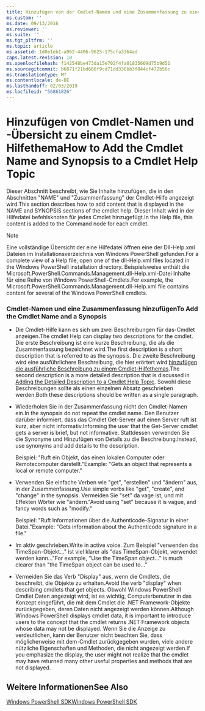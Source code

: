 ```yaml
---
title: Hinzufügen von der Cmdlet-Namen und eine Zusammenfassung zu einer Cmdlet-Hilfethemas | Microsoft-Dokumentation
ms.custom: ''
ms.date: 09/13/2016
ms.reviewer: ''
ms.suite: ''
ms.tgt_pltfrm: ''
ms.topic: article
ms.assetid: 1d0e1eb1-a962-4406-9625-175cfa3364ad
caps.latest.revision: 10
ms.openlocfilehash: f142548be473da15e702f4fa01835609d75b9d51
ms.sourcegitcommit: b6871f21bd666f9cd71dd336bb3f844cf472b56c
ms.translationtype: MT
ms.contentlocale: de-DE
ms.lasthandoff: 02/03/2019
ms.locfileid: "56861826"
---
```

# <a name="how-to-add-the-cmdlet-name-and-synopsis-to-a-cmdlet-help-topic"></a><span data-ttu-id="a5700-102">Hinzufügen von Cmdlet-Namen und -Übersicht zu einem Cmdlet-Hilfethema</span><span class="sxs-lookup"><span data-stu-id="a5700-102">How to Add the Cmdlet Name and Synopsis to a Cmdlet Help Topic</span></span>

<span data-ttu-id="a5700-103">Dieser Abschnitt beschreibt, wie Sie Inhalte hinzufügen, die in den Abschnitten "NAME" und "Zusammenfassung" der Cmdlet-Hilfe angezeigt wird.</span><span class="sxs-lookup"><span data-stu-id="a5700-103">This section describes how to add content that is displayed in the NAME and SYNOPSIS sections of the cmdlet help.</span></span> <span data-ttu-id="a5700-104">Dieser Inhalt wird in der Hilfedatei befehlsknoten für jedes Cmdlet hinzugefügt.</span><span class="sxs-lookup"><span data-stu-id="a5700-104">In the Help file, this content is added to the Command node for each cmdlet.</span></span>

> [!NOTE]
> <span data-ttu-id="a5700-105">Eine vollständige Übersicht der eine Hilfedatei öffnen eine der Dll-Help.xml Dateien im Installationsverzeichnis von Windows PowerShell gefunden.</span><span class="sxs-lookup"><span data-stu-id="a5700-105">For a complete view of a Help file, open one of the dll-Help.xml files located in the Windows PowerShell installation directory.</span></span> <span data-ttu-id="a5700-106">Beispielsweise enthält die Microsoft.PowerShell.Commands.Management.dll-Help.xml-Datei Inhalte für eine Reihe von Windows PowerShell-Cmdlets.</span><span class="sxs-lookup"><span data-stu-id="a5700-106">For example, the Microsoft.PowerShell.Commands.Management.dll-Help.xml file contains content for several of the Windows PowerShell cmdlets.</span></span>

### <a name="to-add-the-cmdlet-name-and-a-synopsis"></a><span data-ttu-id="a5700-107">Cmdlet-Namen und eine Zusammenfassung hinzufügen</span><span class="sxs-lookup"><span data-stu-id="a5700-107">To Add the Cmdlet Name and a Synopsis</span></span>

- <span data-ttu-id="a5700-108">Die Cmdlet-Hilfe kann es sich um zwei Beschreibungen für das-Cmdlet anzeigen.</span><span class="sxs-lookup"><span data-stu-id="a5700-108">The cmdlet Help can display two descriptions for the cmdlet.</span></span> <span data-ttu-id="a5700-109">Die erste Beschreibung ist eine kurze Beschreibung, die als die Zusammenfassung bezeichnet wird.</span><span class="sxs-lookup"><span data-stu-id="a5700-109">The first description is a short description that is referred to as the synopsis.</span></span> <span data-ttu-id="a5700-110">Die zweite Beschreibung wird eine ausführlichere Beschreibung, die hier erörtert wird [hinzufügen die ausführliche Beschreibung zu einem Cmdlet-Hilfethemas](./how-to-add-a-cmdlet-description.md).</span><span class="sxs-lookup"><span data-stu-id="a5700-110">The second description is a more detailed description that is discussed in [Adding the Detailed Description to a Cmdlet Help Topic](./how-to-add-a-cmdlet-description.md).</span></span> <span data-ttu-id="a5700-111">Sowohl diese Beschreibungen sollte als einen einzelnen Absatz geschrieben werden.</span><span class="sxs-lookup"><span data-stu-id="a5700-111">Both these descriptions should be written as a single paragraph.</span></span>

- <span data-ttu-id="a5700-112">Wiederholen Sie in der Zusammenfassung nicht den Cmdlet-Namen ein.</span><span class="sxs-lookup"><span data-stu-id="a5700-112">In the synopsis do not repeat the cmdlet name.</span></span> <span data-ttu-id="a5700-113">Den Benutzer darüber informiert, dass das Cmdlet Get-Server auf einen Server ruft ist kurz, aber nicht informativ.</span><span class="sxs-lookup"><span data-stu-id="a5700-113">Informing the user that the Get-Server cmdlet gets a server is brief, but not informative.</span></span> <span data-ttu-id="a5700-114">Stattdessen verwenden Sie die Synonyme und Hinzufügen von Details zu die Beschreibung.</span><span class="sxs-lookup"><span data-stu-id="a5700-114">Instead, use synonyms and add details to the description.</span></span>

  <span data-ttu-id="a5700-115">Beispiel: "Ruft ein Objekt, das einen lokalen Computer oder Remotecomputer darstellt."</span><span class="sxs-lookup"><span data-stu-id="a5700-115">Example: "Gets an object that represents a local or remote computer."</span></span>

- <span data-ttu-id="a5700-116">Verwenden Sie einfache Verben wie "get", "erstellen" und "ändern" aus, in der Zusammenfassung.</span><span class="sxs-lookup"><span data-stu-id="a5700-116">Use simple verbs like "get", "create", and "change" in the synopsis.</span></span> <span data-ttu-id="a5700-117">Vermeiden Sie "set" da vage ist, und mit Effekten Wörter wie "ändern."</span><span class="sxs-lookup"><span data-stu-id="a5700-117">Avoid using "set" because it is vague, and fancy words such as "modify."</span></span>

  <span data-ttu-id="a5700-118">Beispiel: "Ruft Informationen über die Authenticode-Signatur in einer Datei."</span><span class="sxs-lookup"><span data-stu-id="a5700-118">Example: "Gets information about the Authenticode signature in a file."</span></span>

- <span data-ttu-id="a5700-119">Im aktiv geschrieben.</span><span class="sxs-lookup"><span data-stu-id="a5700-119">Write in active voice.</span></span> <span data-ttu-id="a5700-120">Zum Beispiel "verwenden das TimeSpan-Objekt..." ist viel klarer als "das TimeSpan-Objekt, verwendet werden kann..."</span><span class="sxs-lookup"><span data-stu-id="a5700-120">For example, "Use the TimeSpan object..." is much clearer than "the TimeSpan object can be used to..."</span></span>

- <span data-ttu-id="a5700-121">Vermeiden Sie das Verb "Display" aus, wenn die Cmdlets, die beschreibt, die Objekte zu erhalten.</span><span class="sxs-lookup"><span data-stu-id="a5700-121">Avoid the verb "display" when describing cmdlets that get objects.</span></span> <span data-ttu-id="a5700-122">Obwohl Windows PowerShell Cmdlet Daten angezeigt wird, ist es wichtig, Computerbenutzer in das Konzept eingeführt, die mit dem Cmdlet die .NET Framework-Objekte zurückgegeben, deren Daten nicht angezeigt werden können.</span><span class="sxs-lookup"><span data-stu-id="a5700-122">Although Windows PowerShell displays cmdlet data, it is important to introduce users to the concept that the cmdlet returns .NET Framework objects whose data may not be displayed.</span></span> <span data-ttu-id="a5700-123">Wenn Sie die Anzeige zu verdeutlichen, kann der Benutzer nicht beachten Sie, dass möglicherweise mit dem-Cmdlet zurückgegeben wurden, viele andere nützliche Eigenschaften und Methoden, die nicht angezeigt werden.</span><span class="sxs-lookup"><span data-stu-id="a5700-123">If you emphasize the display, the user might not realize that the cmdlet may have returned many other useful properties and methods that are not displayed.</span></span>

## <a name="see-also"></a><span data-ttu-id="a5700-124">Weitere Informationen</span><span class="sxs-lookup"><span data-stu-id="a5700-124">See Also</span></span>

 [<span data-ttu-id="a5700-125">Windows PowerShell SDK</span><span class="sxs-lookup"><span data-stu-id="a5700-125">Windows PowerShell SDK</span></span>](../windows-powershell-reference.md)